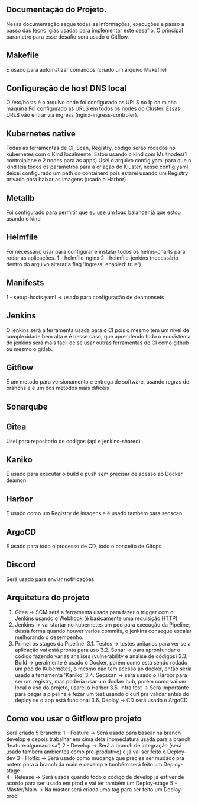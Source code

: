 ## Documentação do Projeto. 

Nessa documentação segue todas as informações, execuções e passo a passo das tecnoligias usadas para implementar este desafio. 
O principal parametro para esse desafio será usado o Gitflow. 

## Makefile 
É usado para automatizar comandos (criado um arquivo Makefile)

## Configuração de host DNS local
O /etc/hosts é o arquivo onde foi configurado as URLS no Ip da minha máquina
Foi configurado as URLS em todos os nodes do Cluster. Essas URLS vão entrar via ingress (nginx-ingress-controler).

## Kubernetes native 
Todas as ferramentas de CI, Scan, Registry, código serão rodados no kubernetes com o Kind localmente.
Estou usando o kind com Multnodes(1 controlplane e 2 nodes para as apps)
Usei o arquivo config.yaml para que o kind leia todos os parametros para a criação do Kluster, nesse config.yaml deixei configurado um path 
do containerd pois estarei usando um Registry privado para baixar as imagens (usado o Harbor)

## Metallb
Foi configurado para permitir que eu use um load balancer já que estou usando o kind 

## Helmfile
Foi necessario usar para configurar e instalar todos os helms-charts para rodar as aplicações.
1 - helmfile-nginx 
2 - helmfile-jenkins (necessário dentro do arquivo alterar a flag 'ingress: enabled: true')

## Manifests 
1 - setup-hosts.yaml -> usado para configuração de deamonsets

## Jenkins
O jenkins será a ferramenta usada para o CI pois o mesmo tem um nivel de complexidade bem alta e é nesse caso, que aprendendo todo o ecosistema do jenkins
será mais facil de se usar outras ferramentas de CI como github ou mesmo o gitlab. 

## Gitflow 
É um metodo para versionamento e entrega de software, usando regras de branchs
e é um dos metodos mais dificeis


## Sonarqube

## Gitea
Usei para repositorio de codigos (api e jenkins-shared)

## Kaniko
É usado para executar o build e push sem precisar de acesso ao Docker deamon

## Harbor 
É usado como um Registry de imagens e é usado também para secscan 

## ArgoCD
É usado para todo o processo de CD, todo o conceito de Gitops 


## Discord
Será usado para enviar notificações 
## Arquitetura do projeto 

1. Gitea -> SCM será a ferramenta usada para fazer o trigger com o Jenkins usando o Webhook (é basicamente uma requisição HTTP)
2. Jenkins -> vai startar no kubernetes um pod para execução da Pipeline, dessa forma quando houver varios commits, o jenkins consegue escalar melhorando
              o desempenho.
3. Primeiros stages da Pipeline:
3.1. Testes -> testes unitarios para ver se a aplicação vai está pronta para uso 
3.2. Sonar -> para apronfundar o código fazendo varias analises (vulnerability e analise de códigos)
3.3. Build -> geralmente é usado o Docker, porém como está sendo rodado um pod do Kubernetes, o mesmo não tem acesso ao docker, então seria usado a 
              ferramenta 'Kaniko'
3.4. Secscan -> será usado o Harbor para ser um registry, mas poderia usar um docker hub, porém como vai ser local o uso do projeto, usarei o Harbor 
3.5. infra test -> Será importante para pagar a pipeline e fezar um test usando o curl pra validar antes do deploy se o app está funcional 
3.6. Deploy -> CD será usado o ArgoCD


## Como vou usar o Gitflow pro projeto 
Será criado 5 branchs:
1 - Feature -> Será usado para basear na branch develop e depois trabalhar em cima dela (nomeclatura usada para a branch 'feature:algumacoisa')
2 - Develop -> Será a branch de integração (será usado também ambientes como pre-produtivo) e já vai ser feito o Deploy-dev
3 - Hotfix -> Será usado como mudança que precisa ser mudado pra ontem para a branch da main e develop e também será feito um Deploy-stage  
4 - Release -> Será usada quando todo o código de develop já estiver de acordo para ser usado em prod e vai ter também um Deploy-stage
5 - Master/Main -> Na master será criada uma tag para ser feito um Deploy-prod 